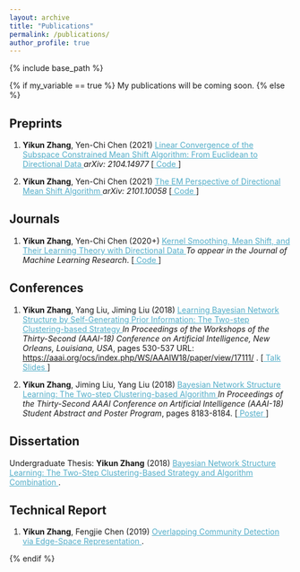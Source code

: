 ```yaml
---
layout: archive
title: "Publications"
permalink: /publications/
author_profile: true
---
```


<!--{% if author.googlescholar %}
  You can also find my articles on <u><a href="{{author.googlescholar}}">my Google Scholar profile</a>.</u>
{% endif %}
-->

{% include base_path %}

{% if my_variable == true %}
My publications will be coming soon.
{% else %}

<!--{% for post in site.publications reversed %}
  {% include archive-single.html %}
{% endfor %}
-->

## Preprints

1. **Yikun Zhang**, Yen-Chi Chen (2021) <A href="https://arxiv.org/abs/2104.14977" style="color: #52adc8; text-decoration=underline"> 
Linear Convergence of the Subspace Constrained Mean Shift Algorithm: From Euclidean to Directional Data </A> _arXiv: 2104.14977_ [<u style="color: #52adc8"><A href="https://github.com/zhangyk8/EuDirSCMS" style="color: #52adc8; text-decoration=underline"> Code </A></u>]

2. **Yikun Zhang**, Yen-Chi Chen (2021) <A href="https://arxiv.org/abs/2101.10058" style="color: #52adc8; text-decoration=underline"> 
The EM Perspective of Directional Mean Shift Algorithm </A> _arXiv: 2101.10058_ [<u style="color: #52adc8"><A href="https://github.com/zhangyk8/DirMS/tree/main/DMS_EM" style="color: #52adc8; text-decoration=underline"> Code </A></u>]

## Journals

1. **Yikun Zhang**, Yen-Chi Chen (2020+) <A href="https://arxiv.org/abs/2010.13523" style="color: #52adc8; text-decoration=underline"> Kernel Smoothing, Mean Shift, and Their Learning Theory with Directional Data </A> _To appear in the Journal of Machine Learning Research_. [<u style="color: #52adc8"><A href="https://github.com/zhangyk8/DirMS" style="color: #52adc8; text-decoration=underline"> Code </A></u>]

## Conferences

1. **Yikun Zhang**, Yang Liu, Jiming Liu (2018) <A href="https://zhangyk8.github.io/publications/AAAIWorkshop.pdf" style="color: #52adc8; text-decoration=underline"> Learning Bayesian Network Structure by Self-Generating Prior Information: The Two-step Clustering-based Strategy </A>  _In Proceedings of the Workshops of the Thirty-Second (AAAI-18) Conference on Artificial Intelligence, New Orleans, Louisiana, USA_, pages 530-537 URL: <A href="https://aaai.org/ocs/index.php/WS/AAAIW18/paper/view/17111/" style="text-decoration=underline"> https://aaai.org/ocs/index.php/WS/AAAIW18/paper/view/17111/ </A>. [<u style="color: #52adc8"><A href="https://zhangyk8.github.io/publications/Workshop_Talk.pdf" style="color: #52adc8; text-decoration=underline">  Talk Slides </A></u>]

2. **Yikun Zhang**, Jiming Liu, Yang Liu (2018) <A href="https://zhangyk8.github.io/publications/AAAIStudentAbstract.pdf" style="color: #52adc8; text-decaration=underline"> Bayesian Network Structure Learning: The Two-step Clustering-based Algorithm </A>  _In Proceedings of the Thirty-Second AAAI Conference on Artificial Intelligence (AAAI-18) Student Abstract and Poster Program_, pages 8183-8184.  [<u style="color: #52adc8"><A href="https://zhangyk8.github.io/publications/poster_SA.pdf" style="color: #52adc8; text-decoration=underline"> Poster </A></u>]

## Dissertation

  Undergraduate Thesis: **Yikun Zhang** (2018) <A href="https://zhangyk8.github.io/publications/Thesis.pdf" style="color: #52adc8; text-decoration=underline"> Bayesian Network Structure Learning: The Two-Step Clustering-Based Strategy and Algorithm Combination </A>.

## Technical Report

1. **Yikun Zhang**, Fengjie Chen (2019) <A href="https://zhangyk8.github.io/portfolio/Lecture_Notes/STAT548_Report.pdf" style="color: #52adc8; text-decoration=underline"> Overlapping Community Detection via Edge-Space Representation </A>.

{% endif %}
